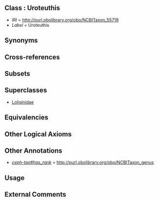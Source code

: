 
## Class : Uroteuthis

 * *IRI* = http://purl.obolibrary.org/obo/NCBITaxon_55719
 * *Label* = Uroteuthis

## Synonyms


## Cross-references


## Subsets


## Superclasses

 * [Loliginidae](../../NCBITaxon/15/NCBITaxon_6615.md)

## Equivalencies


## Other Logical Axioms


## Other Annotations

 * *[ceph-tax#has_rank](../../ceph-tax#has/nk/ceph-tax#has_rank.md)* = http://purl.obolibrary.org/obo/NCBITaxon_genus

## Usage


## External Comments

